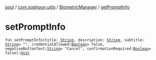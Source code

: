 [poul](../../index.md) / [com.sophoun.utils](../index.md) / [BiometricManager](index.md) / [setPromptInfo](./set-prompt-info.md)

# setPromptInfo

`fun setPromptInfo(title: `[`String`](https://kotlinlang.org/api/latest/jvm/stdlib/kotlin/-string/index.html)`, description: `[`String`](https://kotlinlang.org/api/latest/jvm/stdlib/kotlin/-string/index.html)`, subtitle: `[`String`](https://kotlinlang.org/api/latest/jvm/stdlib/kotlin/-string/index.html)` = "", credentialAllowed: `[`Boolean`](https://kotlinlang.org/api/latest/jvm/stdlib/kotlin/-boolean/index.html)` = false, negativeButtonText: `[`String`](https://kotlinlang.org/api/latest/jvm/stdlib/kotlin/-string/index.html)` = "Cancel", confirmationRequired: `[`Boolean`](https://kotlinlang.org/api/latest/jvm/stdlib/kotlin/-boolean/index.html)` = false): `[`Unit`](https://kotlinlang.org/api/latest/jvm/stdlib/kotlin/-unit/index.html)